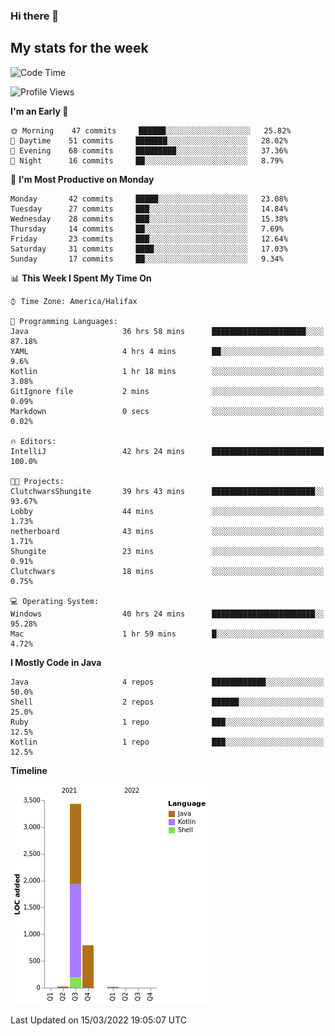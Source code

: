 ### Hi there 👋

## My stats for the week
<!--START_SECTION:waka-->
![Code Time](http://img.shields.io/badge/Code%20Time-76%20hrs%2045%20mins-blue)

![Profile Views](http://img.shields.io/badge/Profile%20Views-125-blue)

**I'm an Early 🐤** 

```text
🌞 Morning    47 commits     ██████░░░░░░░░░░░░░░░░░░░   25.82% 
🌆 Daytime    51 commits     ███████░░░░░░░░░░░░░░░░░░   28.02% 
🌃 Evening    68 commits     █████████░░░░░░░░░░░░░░░░   37.36% 
🌙 Night      16 commits     ██░░░░░░░░░░░░░░░░░░░░░░░   8.79%

```
📅 **I'm Most Productive on Monday** 

```text
Monday       42 commits     █████░░░░░░░░░░░░░░░░░░░░   23.08% 
Tuesday      27 commits     ███░░░░░░░░░░░░░░░░░░░░░░   14.84% 
Wednesday    28 commits     ███░░░░░░░░░░░░░░░░░░░░░░   15.38% 
Thursday     14 commits     ██░░░░░░░░░░░░░░░░░░░░░░░   7.69% 
Friday       23 commits     ███░░░░░░░░░░░░░░░░░░░░░░   12.64% 
Saturday     31 commits     ████░░░░░░░░░░░░░░░░░░░░░   17.03% 
Sunday       17 commits     ██░░░░░░░░░░░░░░░░░░░░░░░   9.34%

```


📊 **This Week I Spent My Time On** 

```text
⌚︎ Time Zone: America/Halifax

💬 Programming Languages: 
Java                     36 hrs 58 mins      █████████████████████░░░░   87.18% 
YAML                     4 hrs 4 mins        ██░░░░░░░░░░░░░░░░░░░░░░░   9.6% 
Kotlin                   1 hr 18 mins        ░░░░░░░░░░░░░░░░░░░░░░░░░   3.08% 
GitIgnore file           2 mins              ░░░░░░░░░░░░░░░░░░░░░░░░░   0.09% 
Markdown                 0 secs              ░░░░░░░░░░░░░░░░░░░░░░░░░   0.02%

🔥 Editors: 
IntelliJ                 42 hrs 24 mins      █████████████████████████   100.0%

🐱‍💻 Projects: 
ClutchwarsShungite       39 hrs 43 mins      ███████████████████████░░   93.67% 
Lobby                    44 mins             ░░░░░░░░░░░░░░░░░░░░░░░░░   1.73% 
netherboard              43 mins             ░░░░░░░░░░░░░░░░░░░░░░░░░   1.71% 
Shungite                 23 mins             ░░░░░░░░░░░░░░░░░░░░░░░░░   0.91% 
Clutchwars               18 mins             ░░░░░░░░░░░░░░░░░░░░░░░░░   0.75%

💻 Operating System: 
Windows                  40 hrs 24 mins      ███████████████████████░░   95.28% 
Mac                      1 hr 59 mins        █░░░░░░░░░░░░░░░░░░░░░░░░   4.72%

```

**I Mostly Code in Java** 

```text
Java                     4 repos             ████████████░░░░░░░░░░░░░   50.0% 
Shell                    2 repos             ██████░░░░░░░░░░░░░░░░░░░   25.0% 
Ruby                     1 repo              ███░░░░░░░░░░░░░░░░░░░░░░   12.5% 
Kotlin                   1 repo              ███░░░░░░░░░░░░░░░░░░░░░░   12.5%

```


**Timeline**

![Chart not found](https://raw.githubusercontent.com/lyndseyy/lyndseyy/main/charts/bar_graph.png) 


 Last Updated on 15/03/2022 19:05:07 UTC
<!--END_SECTION:waka-->